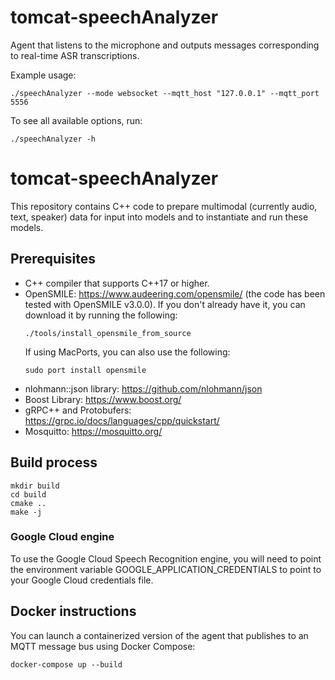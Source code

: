 tomcat-speechAnalyzer
================

Agent that listens to the microphone and outputs messages corresponding to
real-time ASR transcriptions.

Example usage:

    ./speechAnalyzer --mode websocket --mqtt_host "127.0.0.1" --mqtt_port 5556

To see all available options, run:

    ./speechAnalyzer -h

# tomcat-speechAnalyzer

This repository contains C++  code to prepare multimodal (currently audio,
text, speaker) data for input into models and to instantiate and run these
models.

## Prerequisites

* C++ compiler that supports C++17 or higher.
* OpenSMILE: https://www.audeering.com/opensmile/ (the code has been tested with
  OpenSMILE v3.0.0). If you don't already have it, you can download it by
  running the following:
  ```
  ./tools/install_opensmile_from_source
  ```
  If using MacPorts, you can also use the following:
  ```
  sudo port install opensmile
  ```
* nlohmann::json library: https://github.com/nlohmann/json
* Boost Library: https://www.boost.org/ 
* gRPC++ and Protobufers: https://grpc.io/docs/languages/cpp/quickstart/
* Mosquitto: https://mosquitto.org/

## Build process

    mkdir build
    cd build
    cmake ..
    make -j

### Google Cloud engine

To use the Google Cloud Speech Recognition engine, you will need to point the
environment variable GOOGLE_APPLICATION_CREDENTIALS to point to your Google
Cloud credentials file.

Docker instructions
-------------------

You can launch a containerized version of the agent that publishes to an MQTT
message bus using Docker Compose:

    docker-compose up --build

